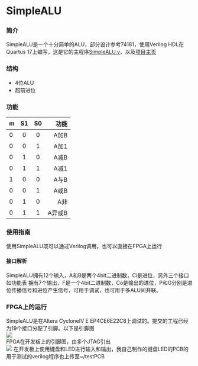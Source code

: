 # SimpleALU

### 简介
SimpleALU是一个十分简单的ALU，部分设计参考74181，使用Verilog HDL在Quartus 17上编写，这是它的主程序<a href="https://github.com/Justdoitonetwothree/SimpleALU/blob/master/SimpleALU/simpleALU.v">SimpleALU.v</a>，以及<a href="https://justdoitonetwothree.github.io/SimpleALU/">项目主页</a>

### 结构
- 4位ALU
- 超前进位

### 功能

| m | S1 | S0 | 功能 |
|---|:--:|:--:| ----:|
| 0 |  0 |  0 | A加B |
| 0 |  0 |  1 | A加1 |
| 0 |  1 |  0 | A减B |
| 0 |  1 |  1 | A减1 |
| 1 |  0 |  0 | A与B |
| 0 |  0 |  1 | A或B |
| 0 |  1 |  0 | A非  |
| 0 |  1 |  1 | A异或B |

### 使用指南

使用SimpleALU既可以通过Verilog调用，也可以直接在FPGA上运行

#### 接口解析

SimpleALU拥有12个输入，A和B是两个4bit二进制数，Ci是进位，另外三个接口如功能表
拥有7个输出，F是一个4bit二进制数，Co是输出的进位，P和G分别是进位传播信号和进位产生信号，可用于调试，也可用于多ALU间并联。

### FPGA上的运行

SimpleALU是在Altera CycloneIV E EP4CE6E22C8上调试的。提交的工程已经为19个接口分配了引脚。以下是引脚图</br>
<img src = "https://justdoitonetwothree.github.io/SimpleALU/pin.png"></img></br>
FPGA在开发板上的引脚图，由多个JTAG引出</br>
<img src = "https://justdoitonetwothree.github.io/SimpleALU/fpgapin.png"></img>
在开发板上使用键盘和LED进行输入和输出，我自己制作的键盘LED的PCB的用于测试的verilog程序也上传至~/testPCB